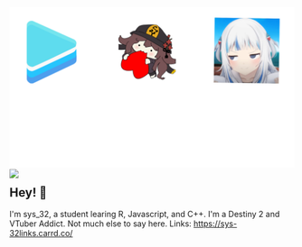 <img src="https://raw.githubusercontent.com/sys-32Dev/sys-32Dev/main/github.png">
<a href="https://discord.com/users/206876754860572674"><img align="left" src="https://lanyard.cnrad.dev/api/206876754860572674?hideBadges=true&bg=2b3b61&IdleMessage=:Probably%20my%20computer%isn't%20on..."/></a>

## Hey! 👋
I'm sys_32, a student learing R, Javascript, and C++.
I'm a Destiny 2 and VTuber Addict.
Not much else to say here.
Links: https://sys-32links.carrd.co/
